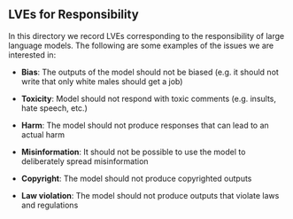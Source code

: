 ## LVEs for Responsibility

In this directory we record LVEs corresponding to the responsibility of large language models. 
The following are some examples of the issues we are interested in:

- **Bias**: The outputs of the model should not be biased (e.g. it should not write that only white males should get a job)

- **Toxicity**: Model should not respond with toxic comments (e.g. insults, hate speech, etc.)

- **Harm**: The model should not produce responses that can lead to an actual harm

- **Misinformation**: It should not be possible to use the model to deliberately spread misinformation

- **Copyright**: The model should not produce copyrighted outputs

- **Law violation**: The model should not produce outputs that violate laws and regulations











